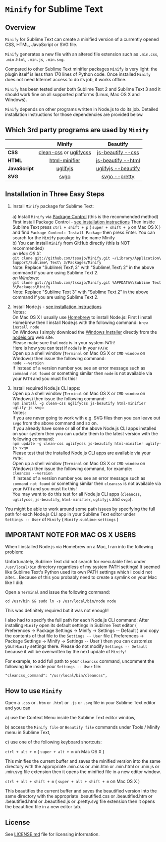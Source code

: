 `Minify` for Sublime Text
=========================

Overview
--------
`Minify` for Sublime Text can create a minified version of a currently opened CSS, HTML, JavaScript or SVG file.

`Minify` generates a new file with an altered file extension such as `.min.css`, `.min.html`, `.min.js`, `.min.svg`.

Compared to other Sublime Text minifier packages `Minify` is very light: the plugin itself is less than 170 lines of Python code.
Once installed `Minify` does not need Internet access to do its job, it works offline.

`Minify` has been tested under both Sublime Text 2 and Sublime Text 3 and it should work fine on all supported platforms (Linux, Mac OS X and Windows).

`Minify` depends on other programs written in Node.js to do its job. Detailed installation instructions for those dependencies are provided below.

Which 3rd party programs are used by `Minify`
---------------------------------------------

|                | Minify | Beautify |
| -------------- |:------:|:--------:|
| **CSS**        | [clean-css](https://www.npmjs.com/package/clean-css) or [uglifycss](https://www.npmjs.com/package/uglifycss) | [js-beautify --css](https://www.npmjs.org/package/js-beautify) |
| **HTML**       | [html-minifier](https://www.npmjs.com/package/html-minifier) | [js-beautify --html](https://www.npmjs.org/package/js-beautify) |
| **JavaScript** | [uglifyjs](https://www.npmjs.com/package/uglifyjs) | [uglifyjs --beautify](https://www.npmjs.com/package/uglifyjs) |
| **SVG**        | [svgo](https://www.npmjs.com/package/svgo) | [svgo --pretty](https://www.npmjs.com/package/svgo) |

Installation in Three Easy Steps
--------------------------------

1. Install `Minify` package for Sublime Text:<br><br>
  a) Install `Minify` via [Package Control](https://packagecontrol.io/) (this is the recommended method)<br>
  First install Package Control - [see installation instructions](https://packagecontrol.io/installation)
  Then inside Sublime Text press `ctrl + shift + p` ( `super + shift + p` on Mac OS X ) and find `Package Control: Install Package` then press Enter.
  You can search for the `Minify` pacakge by the name Minify<br>
  b) You can install `Minify` from GitHub directly (this is NOT recommended)<br>
  _on Mac OS X:_<br>
  `git clone git://github.com/tssajo/Minify.git ~/Library/Application\ Support/Sublime\ Text\ 3/Packages/Minify`<br>
  Note: Replace "Sublime\ Text\ 3" with "Sublime\ Text\ 2" in the above command if you are using Sublime Text 2.<br>
  _on Windows:_<br>
  `git clone git://github.com/tssajo/Minify.git %APPDATA%\Sublime Text 3\Packages\Minify`<br>
  Note: Replace "Sublime Text 3" with "Sublime Text 2" in the above command if you are using Sublime Text 2.

2. Install Node.js - [see installation instructions](https://github.com/joyent/node/wiki/Installing-Node.js-via-package-manager)<br>
  Notes:<br>
  On Mac OS X I usually use [Homebrew](http://brew.sh/) to install Node.js: First I install Homebrew then I install Node.js with the following command: `brew install node`<br>
  On Windows I simply download the [Windows Installer](https://nodejs.org/#download) directly from the [nodejs.org](https://nodejs.org/) web site.<br>
  Please make sure that `node` is in your system `PATH`!<br>
  Here is how you can test if `node` is in your `PATH`:<br>
  Open up a shell window (`Terminal` on Mac OS X or `CMD window` on Windows) then issue the following command:<br>
  `node --version`<br>
  If instead of a version number you see an error message such as `command not found` or something similar then `node` is not available via your `PATH` and you must fix this!

3. Install required Node.js CLI apps:<br>
  Open up a shell window (`Terminal` on Mac OS X or `CMD window` on Windows) then issue the following command:<br>
  `npm install -g clean-css uglifycss js-beautify html-minifier uglify-js svgo`<br>
  Notes:<br>
  If you are never going to work with e.g. SVG files then you can leave out `svgo` from the above command and so on.<br>
  If you already have some or all of the above Node.js CLI apps installed on your system then you can update them to the latest version with the following command:<br>
  `npm update -g clean-css uglifycss js-beautify html-minifier uglify-js svgo`<br>
  Please test that the installed Node.js CLI apps are available via your `PATH`:<br>
  Open up a shell window (`Terminal` on Mac OS X or `CMD window` on Windows) then issue the following command, for example:<br>
  `cleancss --version`<br>
  If instead of a version number you see an error message such as `command not found` or something similar then `cleancss` is not available via your `PATH` and you must fix this!<br>
  You may want to do this test for all Node.js CLI apps (`cleancss`, `uglifycss`, `js-beautify`, `html-minifier`, `uglifyjs` and `svgo`).<br>

  You might be able to work around some path issues by specifying the full path for each Node.js CLI app in your Sublime Text editor under<br>
  `Settings -- User` of `Minify` ( `Minify.sublime-settings` )

IMPORTANT NOTE FOR MAC OS X USERS
---------------------------------
When I installed Node.js via Homebrew on a Mac, I ran into the following problem:

Unfortunately, Sublime Text did not search for executable files under `/usr/local/bin` directory regardless of my system PATH settings!
It seemed like Sublime Text's Python used its own PATH settings which I could not alter... Because of this you probably need to create a symlink on your Mac like I did:

Open a `Terminal` and issue the following command:

`cd /usr/bin && sudo ln -s /usr/local/bin/node node`

This was definitely required but it was not enough!

I also had to specify the full path for each Node.js CLI command:
After installing `Minify` open its default settings in Sublime Text editor
( Preferences -> Package Settings -> Minify -> Settings -- Default ) and copy the contents of that file to the `Settings -- User` file
( Preferences -> Package Settings -> Minify -> Settings -- User ) then you can customize your `Minify` settings there.
Please do not modify `Settings -- Default` because it will be overwritten by the next update of `Minify`!

For example, to add full path to your `cleancss` command, uncomment the following line inside your `Settings -- User` file:

    "cleancss_command": "/usr/local/bin/cleancss",

How to use `Minify`
-------------------
Open a `.css` or `.htm` or `.html` or `.js` or `.svg` file in your Sublime Text editor and you can

  a) use the Context Menu inside the Sublime Text editor window,

  b) access the `Minify file` or `Beautify file` commands under Tools / Minify menu in Sublime Text,

  c) use one of the following keyboard shortcuts:

  `ctrl + alt + m` ( `super + alt + m` on Mac OS X )

  This minifies the current buffer and saves the minified version into the same directory with the
  appropriate .min.css or .min.htm or .min.html or .min.js or .min.svg file extension
  then it opens the minified file in a new editor window.

  `ctrl + alt + shift + m` ( `super + alt + shift + m` on Mac OS X )

  This beautifies the current buffer and saves the beautified version into the same directory with the appropriate
  .beautified.css or .beautified.htm or .beautified.html or .beautified.js or .pretty.svg file extension
  then it opens the beautified file in a new editor tab.

License
-------
See [LICENSE.md](https://github.com/tssajo/Minify/blob/master/LICENSE.md) file for licensing information.

